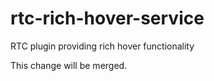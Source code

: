 # rtc-rich-hover-service
RTC plugin providing rich hover functionality

This change will be merged.
